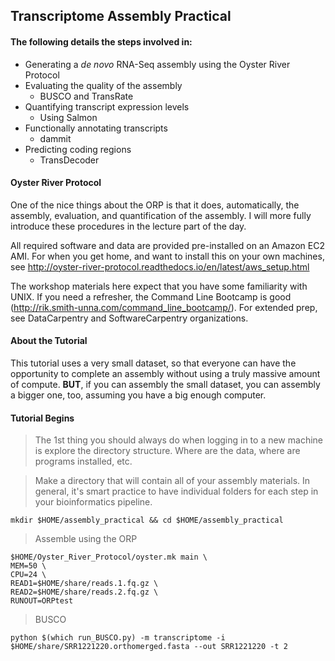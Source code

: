 Transcriptome Assembly Practical
--

#### The following details the steps involved in:

- Generating a _de novo_ RNA-Seq assembly using the Oyster River Protocol
- Evaluating the quality of the assembly
  - BUSCO and TransRate
- Quantifying transcript expression levels
  - Using Salmon
- Functionally annotating transcripts
  - dammit
- Predicting coding regions
  - TransDecoder

#### Oyster River Protocol

One of the nice things about the ORP is that it does, automatically, the assembly, evaluation, and quantification of the assembly. I will more fully introduce these procedures in the lecture part of the day.

All required software and data are provided pre-installed on an Amazon EC2 AMI. For when you get home, and want to install this on your own machines, see http://oyster-river-protocol.readthedocs.io/en/latest/aws_setup.html

The workshop materials here expect that you have some familiarity with UNIX. If you need a refresher, the Command Line Bootcamp is good (http://rik.smith-unna.com/command_line_bootcamp/). For extended prep, see DataCarpentry and SoftwareCarpentry organizations.

#### About the Tutorial

This tutorial uses a very small dataset, so that everyone can have the opportunity to complete an assembly without using a truly massive amount of compute. **BUT**, if you can assembly the small dataset, you can assembly a bigger one, too, assuming you have a big enough computer. 

#### Tutorial Begins

> The 1st thing you should always do when logging in to a new machine is explore the directory structure. Where are the data, where are programs installed, etc.



> Make a directory that will contain all of your assembly materials. In general, it's smart practice to have individual folders for each step in your bioinformatics pipeline.

```
mkdir $HOME/assembly_practical && cd $HOME/assembly_practical
```

> Assemble using the ORP

```
$HOME/Oyster_River_Protocol/oyster.mk main \
MEM=50 \
CPU=24 \
READ1=$HOME/share/reads.1.fq.gz \
READ2=$HOME/share/reads.2.fq.gz \
RUNOUT=ORPtest
```

> BUSCO

```
python $(which run_BUSCO.py) -m transcriptome -i $HOME/share/SRR1221220.orthomerged.fasta --out SRR1221220 -t 2
```
